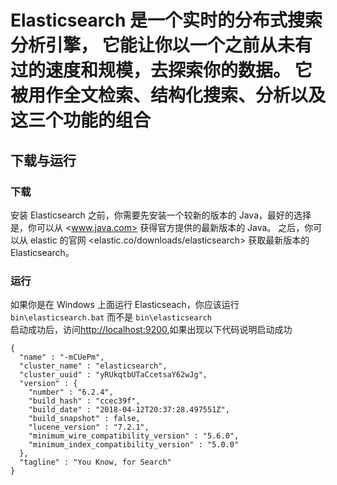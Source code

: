# Elasticsearch 是一个实时的分布式搜索分析引擎， 它能让你以一个之前从未有过的速度和规模，去探索你的数据。 它被用作全文检索、结构化搜索、分析以及这三个功能的组合

## 下载与运行
### 下载
安装 Elasticsearch 之前，你需要先安装一个较新的版本的 Java，最好的选择是，你可以从 <www.java.com> 获得官方提供的最新版本的 Java。
之后，你可以从 elastic 的官网 <elastic.co/downloads/elasticsearch> 获取最新版本的 Elasticsearch。
### 运行  
如果你是在 Windows 上面运行 Elasticseach，你应该运行 ```bin\elasticsearch.bat``` 而不是 ```bin\elasticsearch```  
启动成功后，访问<http://localhost:9200>,如果出现以下代码说明启动成功  
```
{
  "name" : "-mCUePm",
  "cluster_name" : "elasticsearch",
  "cluster_uuid" : "yRUkqtbUTaCcetsaY62wJg",
  "version" : {
    "number" : "6.2.4",
    "build_hash" : "ccec39f",
    "build_date" : "2018-04-12T20:37:28.497551Z",
    "build_snapshot" : false,
    "lucene_version" : "7.2.1",
    "minimum_wire_compatibility_version" : "5.6.0",
    "minimum_index_compatibility_version" : "5.0.0"
  },
  "tagline" : "You Know, for Search"
}

```

